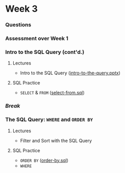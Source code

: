 # Week 3

### Questions

### Assessment over Week 1

### Intro to the SQL Query (cont'd.)

1. Lectures

    + Intro to the SQL Query ([intro-to-the-query.pptx](https://mrrisley.github.io/sql-uc-fall2019/week-1/intro-to-the-query.pptx))

2. SQL Practice

    + `SELECT` & `FROM` ([select-from.sql](https://mrrisley.github.io/sql-uc-fall2019/week-3/select-from.sql))
    
### *Break*

### The SQL Query: `WHERE` and `ORDER BY`

1. Lectures
    
    + Filter and Sort with the SQL Query <!-- ([intro-to-the-query.pptx](https://mrrisley.github.io/sql-uc-fall2019/week-1/intro-to-the-query.pptx)) -->

2. SQL Practice

    + `ORDER BY` ([order-by.sql](https://mrrisley.github.io/sql-uc-fall2019/week-3/order-by.sql))
    + `WHERE` 

